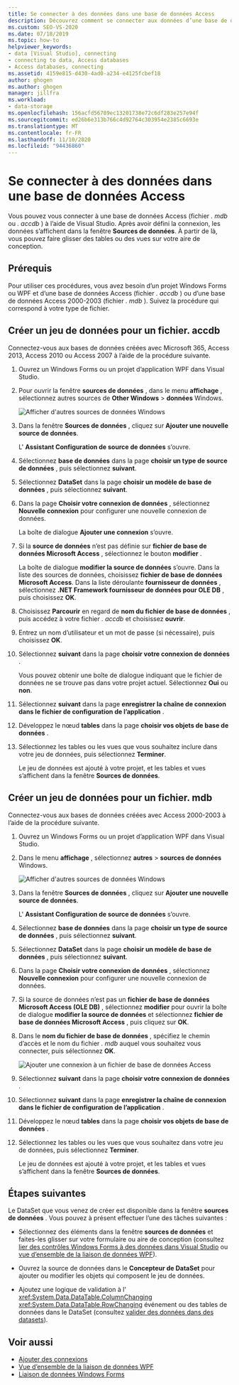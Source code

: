 ```yaml
---
title: Se connecter à des données dans une base de données Access
description: Découvrez comment se connecter aux données d’une base de données Access (un fichier. mdb ou. accdb. file) dans Visual Studio.
ms.custom: SEO-VS-2020
ms.date: 07/18/2019
ms.topic: how-to
helpviewer_keywords:
- data [Visual Studio], connecting
- connecting to data, Access databases
- Access databases, connecting
ms.assetid: 4159e815-d430-4ad0-a234-e4125fcbef18
author: ghogen
ms.author: ghogen
manager: jillfra
ms.workload:
- data-storage
ms.openlocfilehash: 156acfd56789ec13201738e72c6df283e257e94f
ms.sourcegitcommit: ed26b6e313b766c4d92764c303954e2385c6693e
ms.translationtype: MT
ms.contentlocale: fr-FR
ms.lasthandoff: 11/10/2020
ms.locfileid: "94436860"
---
```

# <a name="connect-to-data-in-an-access-database"></a>Se connecter à des données dans une base de données Access

Vous pouvez vous connecter à une base de données Access (fichier *. mdb* ou *. accdb* ) à l’aide de Visual Studio. Après avoir défini la connexion, les données s’affichent dans la fenêtre **Sources de données**. À partir de là, vous pouvez faire glisser des tables ou des vues sur votre aire de conception.

## <a name="prerequisites"></a>Prérequis

Pour utiliser ces procédures, vous avez besoin d’un projet Windows Forms ou WPF et d’une base de données Access (fichier *. accdb* ) ou d’une base de données Access 2000-2003 (fichier *. mdb* ). Suivez la procédure qui correspond à votre type de fichier.

## <a name="create-a-dataset-for-an-accdb-file"></a>Créer un jeu de données pour un fichier. accdb

Connectez-vous aux bases de données créées avec Microsoft 365, Access 2013, Access 2010 ou Access 2007 à l’aide de la procédure suivante.

1. Ouvrez un Windows Forms ou un projet d’application WPF dans Visual Studio.

2. Pour ouvrir la fenêtre **sources de données** , dans le menu **affichage** , sélectionnez autres sources de **Other Windows**  >  **données** Windows.

   ![Afficher d'autres sources de données Windows](../data-tools/media/viewdatasources.png)

3. Dans la fenêtre **Sources de données** , cliquez sur **Ajouter une nouvelle source de données**.

   L' **Assistant Configuration de source de données** s’ouvre.

4. Sélectionnez **base de données** dans la page **choisir un type de source de données** , puis sélectionnez **suivant**.

5. Sélectionnez **DataSet** dans la page **choisir un modèle de base de données** , puis sélectionnez **suivant**.

6. Dans la page **Choisir votre connexion de données** , sélectionnez **Nouvelle connexion** pour configurer une nouvelle connexion de données.

   La boîte de dialogue **Ajouter une connexion** s’ouvre.

7. Si la **source de données** n’est pas définie sur **fichier de base de données Microsoft Access** , sélectionnez le bouton **modifier** .

   La boîte de dialogue **modifier la source de données** s’ouvre. Dans la liste des sources de données, choisissez **fichier de base de données Microsoft Access**. Dans la liste déroulante **fournisseur de données** , sélectionnez **.NET Framework fournisseur de données pour OLE DB** , puis choisissez **OK**.

8. Choisissez **Parcourir** en regard de **nom du fichier de base de données** , puis accédez à votre fichier *. accdb* et choisissez **ouvrir**.

9. Entrez un nom d’utilisateur et un mot de passe (si nécessaire), puis choisissez **OK**.

10. Sélectionnez **suivant** dans la page **choisir votre connexion de données** .

    Vous pouvez obtenir une boîte de dialogue indiquant que le fichier de données ne se trouve pas dans votre projet actuel. Sélectionnez **Oui** ou **non**.

11. Sélectionnez **suivant** dans la page **enregistrer la chaîne de connexion dans le fichier de configuration de l’application** .

12. Développez le nœud **tables** dans la page **choisir vos objets de base de données** .

13. Sélectionnez les tables ou les vues que vous souhaitez inclure dans votre jeu de données, puis sélectionnez **Terminer**.

    Le jeu de données est ajouté à votre projet, et les tables et vues s’affichent dans la fenêtre **Sources de données**.

## <a name="create-a-dataset-for-an-mdb-file"></a>Créer un jeu de données pour un fichier. mdb

Connectez-vous aux bases de données créées avec Access 2000-2003 à l’aide de la procédure suivante.

1. Ouvrez un Windows Forms ou un projet d’application WPF dans Visual Studio.

2. Dans le menu **affichage** , sélectionnez **autres**  >  **sources de données** Windows.

   ![Afficher d'autres sources de données Windows](../data-tools/media/viewdatasources.png)

3. Dans la fenêtre **Sources de données** , cliquez sur **Ajouter une nouvelle source de données**.

    L' **Assistant Configuration de source de données** s’ouvre.

4. Sélectionnez **base de données** dans la page **choisir un type de source de données** , puis sélectionnez **suivant**.

5. Sélectionnez **DataSet** dans la page **choisir un modèle de base de données** , puis sélectionnez **suivant**.

6. Dans la page **Choisir votre connexion de données** , sélectionnez **Nouvelle connexion** pour configurer une nouvelle connexion de données.

7. Si la source de données n’est pas un **fichier de base de données Microsoft Access (OLE DB)** , sélectionnez **modifier** pour ouvrir la boîte de dialogue **modifier la source de données** et sélectionnez **fichier de base de données Microsoft Access** , puis cliquez sur **OK**.

8. Dans le **nom du fichier de base de données** , spécifiez le chemin d’accès et le nom du fichier *. mdb* auquel vous souhaitez vous connecter, puis sélectionnez **OK**.

   ![Ajouter une connexion à un fichier de base de données Access](../data-tools/media/add-connection-access-db.png)

9. Sélectionnez **suivant** dans la page **choisir votre connexion de données** .

10. Sélectionnez **suivant** dans la page **enregistrer la chaîne de connexion dans le fichier de configuration de l’application** .

11. Développez le nœud **tables** dans la page **choisir vos objets de base de données** .

12. Sélectionnez les tables ou les vues que vous souhaitez dans votre jeu de données, puis sélectionnez **Terminer**.

    Le jeu de données est ajouté à votre projet, et les tables et vues s’affichent dans la fenêtre **Sources de données**.

## <a name="next-steps"></a>Étapes suivantes

Le DataSet que vous venez de créer est disponible dans la fenêtre **sources de données** . Vous pouvez à présent effectuer l’une des tâches suivantes :

- Sélectionnez des éléments dans la fenêtre **sources de données** et faites-les glisser sur votre formulaire ou aire de conception (consultez [lier des contrôles Windows Forms à des données dans Visual Studio](../data-tools/bind-windows-forms-controls-to-data-in-visual-studio.md) ou [vue d’ensemble de la liaison de données WPF](/dotnet/desktop-wpf/data/data-binding-overview)).

- Ouvrez la source de données dans le **Concepteur de DataSet** pour ajouter ou modifier les objets qui composent le jeu de données.

- Ajoutez une logique de validation à l' <xref:System.Data.DataTable.ColumnChanging> <xref:System.Data.DataTable.RowChanging> événement ou des tables de données dans le DataSet (consultez [valider des données dans des datasets](../data-tools/validate-data-in-datasets.md)).

## <a name="see-also"></a>Voir aussi

- [Ajouter des connexions](../data-tools/add-new-connections.md)
- [Vue d’ensemble de la liaison de données WPF](/dotnet/framework/wpf/data/data-binding-overview)
- [Liaison de données Windows Forms](/dotnet/framework/winforms/data-binding-and-windows-forms)
